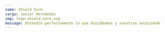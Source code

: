 ```yaml
---
name: Shield Sure
cargo: Javier Hernández
img: logo-shield-sure.svg
message: Entendió perfectamente lo que buscábamos y nuestras necesidades, transformándolo en un diseño web moderno, intuitivo y atractivo. El prototipo interactivo nos permitió visualizar claramente la navegación y facilitó un desarrollo más ágil. Cada detalle refleja confianza y claridad, alineándose con los valores de la empresa. Un trabajo excepcional que sienta las bases para una web funcional y efectiva.
---
```

